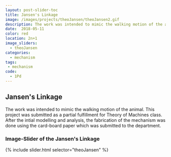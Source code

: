 ```yaml
---
layout: post-slider-toc
title: Jansen's Linkage  
image: /images/projects/theoJansen/theoJansen2.gif
description: The work was intended to mimic the walking motion of the animal. This project was submitted as a partial fulfillment for Theory of Machines class. 
date:  2018-05-11
color: red
location: 2n+1
image_sliders:
  - theoJansen
categories:
  - mechanism 
tags:
 - mechanism
code:
  - 1Pd
---
```


## Jansen's Linkage

The work was intended to mimic the walking motion of the animal. This project was submitted as a partial fulfillment for Theory of Machines class. After the intial modelling and analysis, the fabrication of the mechanism was done using the card-board paper which was submitted to the department. 

<div>
<object data="{{ site.url }}{{ site.baseurl }}/images/projects/theoJansen/theoJansen2.gif" width="100%" height="100%" type="image/gif"></object>
</div>


### Image-Slider of the Jansen's Linkage 

{% include slider.html selector="theoJansen" %}


